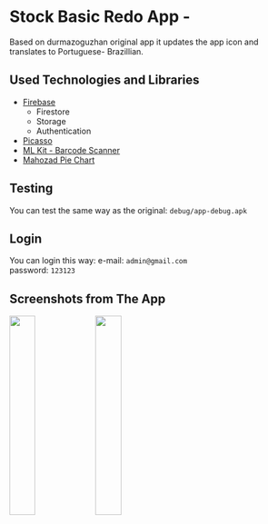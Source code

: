 # Stock Basic Redo App - 

Based on durmazoguzhan original app it updates the app icon and translates to Portuguese- Brazillian.

## Used Technologies and Libraries
- [Firebase](https://console.firebase.google.com/)
  + Firestore
  + Storage
  + Authentication
- [Picasso](https://github.com/square/picasso)
- [ML Kit - Barcode Scanner](https://developers.google.com/ml-kit/vision/barcode-scanning/android)
- [Mahozad Pie Chart](https://github.com/mahozad/android-pie-chart)

## Testing
You can test the same way as the original: `debug/app-debug.apk`

## Login
You can login this way:
e-mail: `admin@gmail.com`<br>
password: `123123`<br>


## Screenshots from The App
<img src="https://user-images.githubusercontent.com/81313884/215366258-5bc507b6-febc-4615-8227-2c238030ff1a.png" width="30%"/><img src="https://user-images.githubusercontent.com/81313884/215366264-982fedee-2833-4ff7-9f73-6d190349d236.png" width="30%"/>
